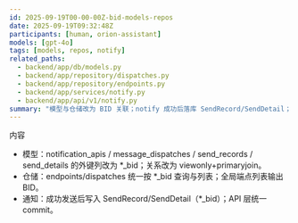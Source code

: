 ```yaml
---
id: 2025-09-19T00-00-00Z-bid-models-repos
date: 2025-09-19T09:32:48Z
participants: [human, orion-assistant]
models: [gpt-4o]
tags: [models, repos, notify]
related_paths:
  - backend/app/db/models.py
  - backend/app/repository/dispatches.py
  - backend/app/repository/endpoints.py
  - backend/app/services/notify.py
  - backend/app/api/v1/notify.py
summary: "模型与仓储改为 BID 关联；notify 成功后落库 SendRecord/SendDetail；路由与逻辑同步调整。"
---
```


内容
- 模型：notification_apis / message_dispatches / send_records / send_details 的外键列改为 *_bid；关系改为 viewonly+primaryjoin。
- 仓储：endpoints/dispatches 统一按 *_bid 查询与列表；全局端点列表输出 BID。
- 通知：成功发送后写入 SendRecord/SendDetail（*_bid）；API 层统一 commit。
